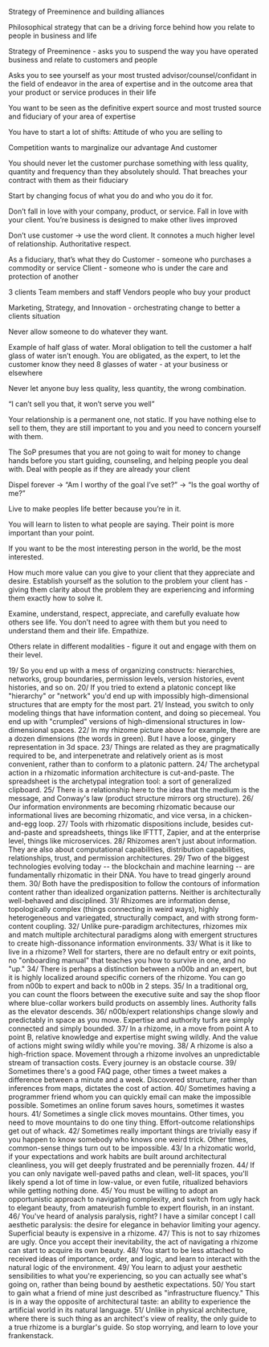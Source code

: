 Strategy of Preeminence and building alliances

Philosophical strategy that can be a driving force behind how you relate to people in business and life

Strategy of Preeminence - asks you to suspend the way you have operated business and relate to customers and people

Asks you to see yourself as your most trusted advisor/counsel/confidant in the field of endeavor in the area of expertise and in the outcome area that your product or service produces in their life

You want to be seen as the definitive expert source and most trusted source and fiduciary of your area of expertise

You have to start a lot of shifts:
Attitude of who you are selling to


Competition wants to marginalize our advantage
And customer


You should never let the customer purchase something with less quality, quantity and frequency than they absolutely should. That breaches your contract with them as their fiduciary


Start by changing focus of what you do and who you do it for.

Don’t fall in love with your company, product, or service. Fall in love with your client. You’re business is designed to make other lives improved

Don’t use customer -> use the word client. It connotes a much higher level of relationship. Authoritative respect.

As a fiduciary, that’s what they do
Customer - someone who purchases a commodity or service
Client - someone who is under the care and protection of another

3 clients
	Team members and staff
	Vendors
	people who buy your product

Marketing, Strategy, and
Innovation - orchestrating change to better a clients situation

Never allow someone to do whatever they want.

Example of half glass of water.
Moral obligation to tell the customer a half glass of water isn’t enough. You are obligated, as the expert, to let the customer know they need 8 glasses of water - at your business or elsewhere

Never let anyone buy less quality, less quantity, the wrong combination.

“I can’t sell you that, it won’t serve you well”

Your relationship is a permanent one, not static. If you have nothing else to sell to them, they are still important to you and you need to concern yourself with them.

The SoP presumes that you are not going to wait for money to change hands before you start guiding, counseling, and helping people you deal with.
Deal with people as if they are already your client

Dispel forever  -> “Am I worthy of the goal I’ve set?”
			-> “Is the goal worthy of me?”

Live to make peoples life better because you’re in it.

You will learn to listen to what people are saying. Their point is more important than your point.

If you want to be the most interesting person in the world, be the most interested.

How much more value can you give to your client that they appreciate and desire. Establish yourself as the solution to the problem your client has - giving them clarity about the problem they are experiencing and informing them exactly how to solve it.

Examine, understand, respect, appreciate, and carefully evaluate how others see life. You don’t need to agree with them but you need to understand them and their life. Empathize.

Others relate in different modalities - figure it out and engage with them on their level.


19/ So you end up with a mess of organizing constructs: hierarchies, networks, group boundaries, permission levels, version histories, event histories, and so on.
20/ If you tried to extend a platonic concept like "hierarchy" or "network" you'd end up with impossibly high-dimensional structures that are empty for the most part.
21/ Instead, you switch to only modeling things that have information content, and doing so piecemeal. You end up with "crumpled" versions of high-dimensional structures in low-dimensional spaces.
22/ In my rhizome picture above for example, there are a dozen dimensions (the words in green). But I have a loose, gingery representation in 3d space.
23/ Things are related as they are pragmatically required to be, and interpenetrate and relatively orient as is most convenient, rather than to conform to a platonic pattern.
24/ The archetypal action in a rhizomatic information architecture is cut-and-paste. The spreadsheet is the archetypal integration tool: a sort of generalized clipboard.
25/ There is a relationship here to the idea that the medium is the message, and Conway's law (product structure mirrors org structure).
26/ Our information environments are becoming rhizomatic because our informational lives are becoming rhizomatic, and vice versa, in a chicken-and-egg loop.
27/ Tools with rhizomatic dispositions include, besides cut-and-paste and spreadsheets, things like IFTTT, Zapier, and at the enterprise level, things like microservices.
28/ Rhizomes aren't just about information. They are also about computational capabilities, distribution capabilities, relationships, trust, and permission architectures.
29/ Two of the biggest technologies evolving today -- the blockchain and machine learning -- are fundamentally rhizomatic in their DNA. You have to tread gingerly around them.
30/ Both have the predisposition to follow the contours of information content rather than idealized organization patterns. Neither is architecturally well-behaved and disciplined.
31/ Rhizomes are information dense, topologically complex (things connecting in weird ways), highly heterogeneous and variegated, structurally compact, and with strong form-content coupling.
32/ Unlike pure-paradigm architectures, rhizomes mix and match multiple architectural paradigms along with emergent structures to create high-dissonance information environments.
33/ What is it like to live in a rhizome? Well for starters, there are no default entry or exit points, no "onboarding manual" that teaches you how to survive in one, and no "up."
34/ There is perhaps a distinction between a n00b and an expert, but it is highly localized around specific corners of the rhizome. You can go from n00b to expert and back to n00b in 2 steps.
35/ In a traditional org, you can count the floors between the executive suite and say the shop floor where blue-collar workers build products on assembly lines. Authority falls as the elevator descends.
36/ n00b/expert relationships change slowly and predictably in space as you move. Expertise and authority turfs are simply connected and simply bounded.
37/ In a rhizome, in a move from point A to point B, relative knowledge and expertise might swing wildly. And the value of actions might swing wildly while you're moving.
38/ A rhizome is also a high-friction space. Movement through a rhizome involves an unpredictable stream of transaction costs. Every journey is an obstacle course.
39/ Sometimes there's a good FAQ page, other times a tweet makes a difference between a minute and a week. Discovered structure, rather than inferences from maps, dictates the cost of action.
40/ Sometimes having a programmer friend whom you can quickly email can make the impossible possible. Sometimes an online forum saves hours, sometimes it wastes hours.
41/ Sometimes a single click moves mountains. Other times, you need to move mountains to do one tiny thing. Effort-outcome relationships get out of whack.
42/ Sometimes really important things are trivially easy if you happen to know somebody who knows one weird trick. Other times, common-sense things turn out to be impossible.
43/ In a rhizomatic world, if your expectations and work habits are built around architectural cleanliness, you will get deeply frustrated and be perennially frozen.
44/ If you can only navigate well-paved paths and clean, well-lit spaces, you'll likely spend a lot of time in low-value, or even futile, ritualized behaviors while getting nothing done.
45/ You must be willing to adopt an opportunistic approach to navigating complexity, and switch from ugly hack to elegant beauty, from amateurish fumble to expert flourish, in an instant.
46/ You've heard of analysis paralysis, right? I have a similar concept I call aesthetic paralysis: the desire for elegance in behavior limiting your agency. Superficial beauty is expensive in a rhizome.
47/ This is not to say rhizomes are ugly. Once you accept their inevitability, the act of navigating a rhizome can start to acquire its own beauty.
48/ You start to be less attached to received ideas of importance, order, and logic, and learn to interact with the natural logic of the environment.
49/ You learn to adjust your aesthetic sensibilities to what you're experiencing, so you can actually see what's going on, rather than being bound by aesthetic expectations.
50/ You start to gain what a friend of mine just described as "infrastructure fluency." This is in a way the opposite of architectural taste: an ability to experience the artificial world in its natural language.
51/ Unlike in physical architecture, where there is such thing as an architect's view of reality, the only guide to a true rhizome is a burglar's guide. So stop worrying, and learn to love your frankenstack.
